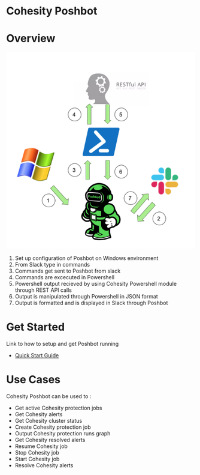 # Cohesity Poshbot 
# Overview
![Cohesity Poshbot Diagram](Diagram.png)

1. Set up configuration of Poshbot on Windows environment 
2. From Slack type in commands 
3. Commands get sent to Poshbot from slack
4. Commands are excecuted in Powershell 
5. Powershell output recieved by using Cohesity Powershell module through REST API calls
6. Output is manipulated through Powershell in JSON format
7. Output is formatted and is displayed in Slack through Poshbot

# Get Started 
Link to how to setup and get Poshbot running 
* [Quick Start Guide](/cohesity-module-for-poshbot/PoshBot.Cohesity/public/README.md)

# Use Cases 
Cohesity Poshbot can be used to : 
* Get active Cohesity protection jobs
* Get Cohesity alerts 
* Get Cohesity cluster status 
* Create Cohesity protection job 
* Output Cohesity protection runs graph
* Get Cohesity resolved alerts 
* Resume Cohesity job
* Stop Cohesity job
* Start Cohesity job 
* Resolve Cohesity alerts 
